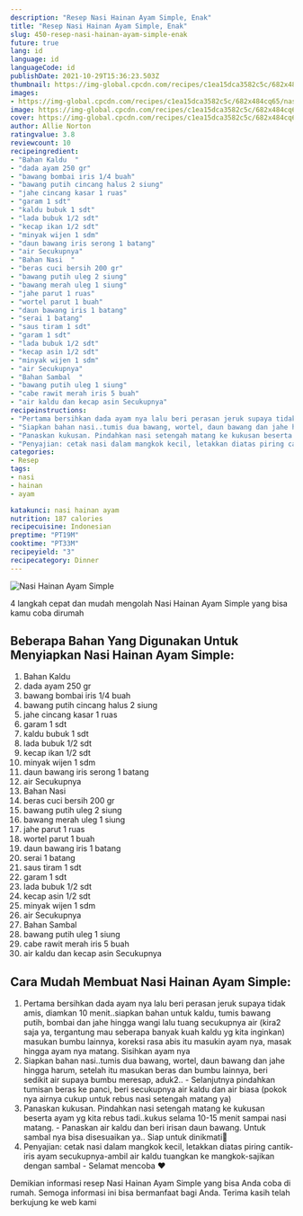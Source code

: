 ```yaml
---
description: "Resep Nasi Hainan Ayam Simple, Enak"
title: "Resep Nasi Hainan Ayam Simple, Enak"
slug: 450-resep-nasi-hainan-ayam-simple-enak
future: true
lang: id
language: id
languageCode: id
publishDate: 2021-10-29T15:36:23.503Z 
thumbnail: https://img-global.cpcdn.com/recipes/c1ea15dca3582c5c/682x484cq65/nasi-hainan-ayam-simple-foto-resep-utama.png
images:
- https://img-global.cpcdn.com/recipes/c1ea15dca3582c5c/682x484cq65/nasi-hainan-ayam-simple-foto-resep-utama.png
image: https://img-global.cpcdn.com/recipes/c1ea15dca3582c5c/682x484cq65/nasi-hainan-ayam-simple-foto-resep-utama.png
cover: https://img-global.cpcdn.com/recipes/c1ea15dca3582c5c/682x484cq65/nasi-hainan-ayam-simple-foto-resep-utama.png
author: Allie Norton
ratingvalue: 3.8
reviewcount: 10
recipeingredient:
- "Bahan Kaldu  "
- "dada ayam 250 gr"
- "bawang bombai iris 1/4 buah"
- "bawang putih cincang halus 2 siung"
- "jahe cincang kasar 1 ruas"
- "garam 1 sdt"
- "kaldu bubuk 1 sdt"
- "lada bubuk 1/2 sdt"
- "kecap ikan 1/2 sdt"
- "minyak wijen 1 sdm"
- "daun bawang iris serong 1 batang"
- "air Secukupnya"
- "Bahan Nasi  "
- "beras cuci bersih 200 gr"
- "bawang putih uleg 2 siung"
- "bawang merah uleg 1 siung"
- "jahe parut 1 ruas"
- "wortel parut 1 buah"
- "daun bawang iris 1 batang"
- "serai 1 batang"
- "saus tiram 1 sdt"
- "garam 1 sdt"
- "lada bubuk 1/2 sdt"
- "kecap asin 1/2 sdt"
- "minyak wijen 1 sdm"
- "air Secukupnya"
- "Bahan Sambal  "
- "bawang putih uleg 1 siung"
- "cabe rawit merah iris 5 buah"
- "air kaldu dan kecap asin Secukupnya"
recipeinstructions:
- "Pertama bersihkan dada ayam nya lalu beri perasan jeruk supaya tidak amis, diamkan 10 menit..siapkan bahan untuk kaldu, tumis bawang putih, bombai dan jahe hingga wangi lalu tuang secukupnya air (kira2 saja ya, tergantung mau seberapa banyak kuah kaldu yg kita inginkan) masukan bumbu lainnya, koreksi rasa abis itu masukin ayam nya, masak hingga ayam nya matang. Sisihkan ayam nya"
- "Siapkan bahan nasi..tumis dua bawang, wortel, daun bawang dan jahe hingga harum, setelah itu masukan beras dan bumbu lainnya, beri sedikit air supaya bumbu meresap, aduk2.. Selanjutnya pindahkan tumisan beras ke panci, beri secukupnya air kaldu dan air biasa (pokok nya airnya cukup untuk rebus nasi setengah matang ya)"
- "Panaskan kukusan. Pindahkan nasi setengah matang ke kukusan beserta ayam yg kita rebus tadi..kukus selama 10-15 menit sampai nasi matang.  Panaskan air kaldu dan beri irisan daun bawang. Untuk sambal nya bisa disesuaikan ya.. Siap untuk dinikmati🤤"
- "Penyajian: cetak nasi dalam mangkok kecil, letakkan diatas piring cantik-iris ayam secukupnya-ambil air kaldu tuangkan ke mangkok-sajikan dengan sambal Selamat mencoba ❤"
categories:
- Resep
tags:
- nasi
- hainan
- ayam

katakunci: nasi hainan ayam 
nutrition: 187 calories
recipecuisine: Indonesian
preptime: "PT19M"
cooktime: "PT33M"
recipeyield: "3"
recipecategory: Dinner
---
```



![Nasi Hainan Ayam Simple](https://img-global.cpcdn.com/recipes/c1ea15dca3582c5c/682x484cq65/nasi-hainan-ayam-simple-foto-resep-utama.png)

4 langkah cepat dan mudah mengolah  Nasi Hainan Ayam Simple yang bisa kamu coba dirumah

<!--inarticleads1-->

## Beberapa Bahan Yang Digunakan Untuk Menyiapkan Nasi Hainan Ayam Simple:

1. Bahan Kaldu  
1. dada ayam 250 gr
1. bawang bombai iris 1/4 buah
1. bawang putih cincang halus 2 siung
1. jahe cincang kasar 1 ruas
1. garam 1 sdt
1. kaldu bubuk 1 sdt
1. lada bubuk 1/2 sdt
1. kecap ikan 1/2 sdt
1. minyak wijen 1 sdm
1. daun bawang iris serong 1 batang
1. air Secukupnya
1. Bahan Nasi  
1. beras cuci bersih 200 gr
1. bawang putih uleg 2 siung
1. bawang merah uleg 1 siung
1. jahe parut 1 ruas
1. wortel parut 1 buah
1. daun bawang iris 1 batang
1. serai 1 batang
1. saus tiram 1 sdt
1. garam 1 sdt
1. lada bubuk 1/2 sdt
1. kecap asin 1/2 sdt
1. minyak wijen 1 sdm
1. air Secukupnya
1. Bahan Sambal  
1. bawang putih uleg 1 siung
1. cabe rawit merah iris 5 buah
1. air kaldu dan kecap asin Secukupnya



<!--inarticleads2-->

## Cara Mudah Membuat Nasi Hainan Ayam Simple:

1. Pertama bersihkan dada ayam nya lalu beri perasan jeruk supaya tidak amis, diamkan 10 menit..siapkan bahan untuk kaldu, tumis bawang putih, bombai dan jahe hingga wangi lalu tuang secukupnya air (kira2 saja ya, tergantung mau seberapa banyak kuah kaldu yg kita inginkan) masukan bumbu lainnya, koreksi rasa abis itu masukin ayam nya, masak hingga ayam nya matang. Sisihkan ayam nya
1. Siapkan bahan nasi..tumis dua bawang, wortel, daun bawang dan jahe hingga harum, setelah itu masukan beras dan bumbu lainnya, beri sedikit air supaya bumbu meresap, aduk2.. - Selanjutnya pindahkan tumisan beras ke panci, beri secukupnya air kaldu dan air biasa (pokok nya airnya cukup untuk rebus nasi setengah matang ya)
1. Panaskan kukusan. Pindahkan nasi setengah matang ke kukusan beserta ayam yg kita rebus tadi..kukus selama 10-15 menit sampai nasi matang.  - Panaskan air kaldu dan beri irisan daun bawang. Untuk sambal nya bisa disesuaikan ya.. Siap untuk dinikmati🤤
1. Penyajian: cetak nasi dalam mangkok kecil, letakkan diatas piring cantik-iris ayam secukupnya-ambil air kaldu tuangkan ke mangkok-sajikan dengan sambal - Selamat mencoba ❤




Demikian informasi  resep Nasi Hainan Ayam Simple   yang bisa Anda coba di rumah. Semoga informasi ini bisa bermanfaat bagi Anda. Terima kasih telah berkujung ke web kami
